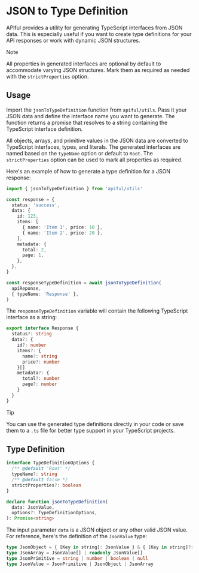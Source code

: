 # JSON to Type Definition

APIful provides a utility for generating TypeScript interfaces from JSON data. This is especially useful if you want to create type definitions for your API responses or work with dynamic JSON structures.

> [!NOTE]
> All properties in generated interfaces are optional by default to accommodate varying JSON structures. Mark them as required as needed with the `strictProperties` option.

## Usage

Import the `jsonToTypeDefinition` function from `apiful/utils`. Pass it your JSON data and define the interface name you want to generate. The function returns a promise that resolves to a string containing the TypeScript interface definition.

All objects, arrays, and primitive values in the JSON data are converted to TypeScript interfaces, types, and literals. The generated interfaces are named based on the `typeName` option or default to `Root`. The `strictProperties` option can be used to mark all properties as required.

Here's an example of how to generate a type definition for a JSON response:

```ts
import { jsonToTypeDefinition } from 'apiful/utils'

const response = {
  status: 'success',
  data: {
    id: 123,
    items: [
      { name: 'Item 1', price: 10 },
      { name: 'Item 2', price: 20 },
    ],
    metadata: {
      total: 2,
      page: 1,
    },
  },
}

const responseTypeDefinition = await jsonToTypeDefinition(
  apiReponse,
  { typeName: 'Response' },
)
```

The `responseTypeDefinition` variable will contain the following TypeScript interface as a string:

```ts
export interface Response {
  status?: string
  data?: {
    id?: number
    items?: {
      name?: string
      price?: number
    }[]
    metadata?: {
      total?: number
      page?: number
    }
  }
}
```

> [!TIP]
> You can use the generated type definitions directly in your code or save them to a `.ts` file for better type support in your TypeScript projects.

## Type Definition

```ts
interface TypeDefinitionOptions {
  /** @default 'Root' */
  typeName?: string
  /** @default false */
  strictProperties?: boolean
}

declare function jsonToTypeDefinition(
  data: JsonValue,
  options?: TypeDefinitionOptions,
): Promise<string>
```

The input parameter `data` is a JSON object or any other valid JSON value. For reference, here's the definition of the `JsonValue` type:

```ts
type JsonObject = { [Key in string]: JsonValue } & { [Key in string]?: JsonValue | undefined }
type JsonArray = JsonValue[] | readonly JsonValue[]
type JsonPrimitive = string | number | boolean | null
type JsonValue = JsonPrimitive | JsonObject | JsonArray
```
